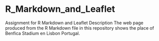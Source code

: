 # R_Markdown_and_Leaflet
Assignment for R Markdown and Leaflet
Description
The web page produced from the R Markdown file in this repository shows the place of Benfica Stadium en Lisbon Portugal.

